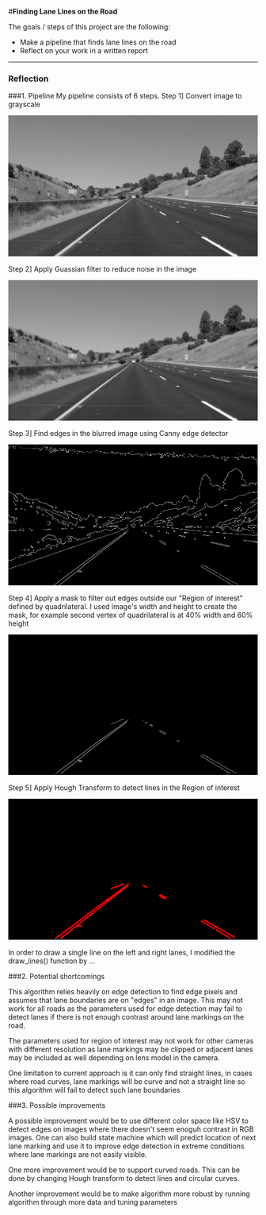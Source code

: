 #**Finding Lane Lines on the Road** 

The goals / steps of this project are the following:
* Make a pipeline that finds lane lines on the road
* Reflect on your work in a written report

[//]: # (Image References)

[image1]: ./examples/grayscale.png "Grayscale"

[image2]: ./examples/blurred_grayscale.png "Gaussian Blurred Grayscale"

[image3]: ./examples/edges.png "Canny Edges"

[image4]: ./examples/edges_region.png "Region of interest Mask"

[image5]: ./examples/hough_lines.png "Hough Transform"

---

### Reflection

###1. Pipeline
My pipeline consists of 6 steps. 
Step 1] Convert image to grayscale

![alt text][image1]

Step 2] Apply Guassian filter to reduce noise in the image

![alt text][image2]

Step 3] Find edges in the blurred image using Canny edge detector

![alt text][image3]

Step 4] Apply a mask to filter out edges outside our "Region of interest" defined by quadrilateral. I used image's width and height to create the mask, for example second vertex of quadrilateral is at 40% width and 60% height

![alt text][image4]

Step 5] Apply Hough Transform to detect lines in the Region of interest

![alt text][image5]

In order to draw a single line on the left and right lanes, I modified the draw_lines() function by ...

###2. Potential shortcomings

This algorithm relies heavily on edge detection to find edge pixels and assumes that lane boundaries are on "edges" in an image. This may not work for all roads as the parameters used for edge detection may fail to detect lanes if there is not enough contrast around lane markings on the road.

The parameters used for region of interest may not work for other cameras with different resolution as lane markings may be clipped or adjacent lanes may be included as well depending on lens model in the camera.

One limitation to current approach is it can only find straight lines, in cases where road curves, lane markings will be curve and not a straight line so this algorithm will fail to detect such lane boundaries


###3. Possible improvements

A possible improvement would be to use different color space like HSV to detect edges on images where there doesn't seem enoguh contrast in RGB images. One can also build state machine which will predict location of next lane marking and use it to improve edge detection in extreme conditions where lane markings are not easily visible. 

One more improvement would be to support curved roads. This can be done by changing Hough transform to detect lines and circular curves.

Another improvement would be to make algorithm more robust by running algorithm through more data and tuning parameters